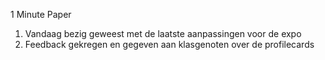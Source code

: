 1 Minute Paper

1. Vandaag bezig geweest met de laatste aanpassingen voor de expo 
2. Feedback gekregen en gegeven aan klasgenoten over de profilecards